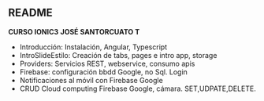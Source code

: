## README
**CURSO IONIC3**
**JOSÉ SANTORCUATO T**

- Introducción: Instalación, Angular, Typescript
- IntroSlideEstilo: Creación de tabs, pages e intro app, storage
- Providers: Servicios REST, webservice, consumo apis
- Firebase: configuración bbdd Google, no Sql. Login
- Notificaciones al móvil con Firebase Google
- CRUD Cloud computing Firebase Google, cámara. SET,UDPATE,DELETE.
